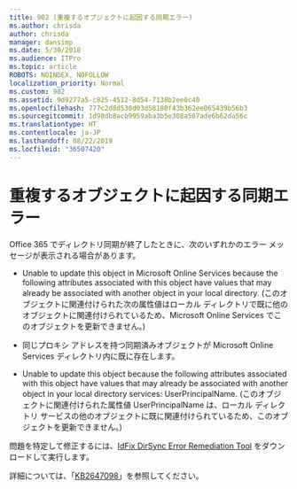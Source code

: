 ```yaml
---
title: 902 (重複するオブジェクトに起因する同期エラー)
ms.author: chrisda
author: chrisda
manager: dansimp
ms.date: 5/30/2018
ms.audience: ITPro
ms.topic: article
ROBOTS: NOINDEX, NOFOLLOW
localization_priority: Normal
ms.custom: 902
ms.assetid: 9d9277a5-c825-4512-8d54-7138b2ee0c40
ms.openlocfilehash: 777c2d8d530d03d58180f43b362ee065439b56b3
ms.sourcegitcommit: 1d98db8acb9959aba3b5e308a567ade6b62da56c
ms.translationtype: HT
ms.contentlocale: ja-JP
ms.lasthandoff: 08/22/2019
ms.locfileid: "36507420"
---
```

# <a name="sync-errors-due-to-duplicate-objects"></a>重複するオブジェクトに起因する同期エラー

Office 365 でディレクトリ同期が終了したときに、次のいずれかのエラー メッセージが表示される場合があります。

- Unable to update this object in Microsoft Online Services because the following attributes associated with this object have values that may already be associated with another object in your local directory. (このオブジェクトに関連付けられた次の属性値はローカル ディレクトリで既に他のオブジェクトに関連付けられているため、Microsoft Online Services でこのオブジェクトを更新できません。)

- 同じプロキシ アドレスを持つ同期済みオブジェクトが Microsoft Online Services ディレクトリ内に既に存在します。

- Unable to update this object because the following attributes associated with this object have values that may already be associated with another object in your local directory services: UserPrincipalName. (このオブジェクトに関連付けられた属性値 UserPrincipalName は、ローカル ディレクトリ サービスの他のオブジェクトに既に関連付けられているため、このオブジェクトを更新できません。)

問題を特定して修正するには、[IdFix DirSync Error Remediation Tool](https://www.microsoft.com/download/details.aspx?id=36832) をダウンロードして実行します。

詳細については、「[KB2647098](https://support.microsoft.com/help/2647098/duplicate-or-invalid-attributes-prevent-directory-synchronization-in-o)」を参照してください。
